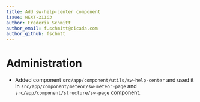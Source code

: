 ```yaml
---
title: Add sw-help-center component
issue: NEXT-21163
author: Frederik Schmitt
author_email: f.schmitt@cicada.com
author_github: fschmtt
---
```

# Administration
* Added component `src/app/component/utils/sw-help-center` and used it in `src/app/component/meteor/sw-meteor-page` and `src/app/component/structure/sw-page` component. 
